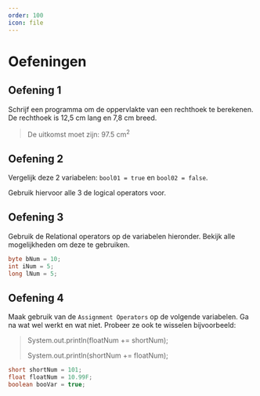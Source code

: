 ```yaml
---
order: 100
icon: file
---
```


# Oefeningen

## Oefening 1

Schrijf een programma om de oppervlakte van een rechthoek te berekenen. De rechthoek is 12,5 cm lang en 7,8 cm breed.

> De uitkomst moet zijn: 97.5 cm<sup>2</sup>

## Oefening 2

Vergelijk deze 2 variabelen: `bool01 = true` en `bool02 = false`.

Gebruik hiervoor alle 3 de logical operators voor.

## Oefening 3

Gebruik de Relational operators op de variabelen hieronder. Bekijk alle mogelijkheden om deze te gebruiken.

```java
byte bNum = 10;
int iNum = 5;
long lNum = 5;
```

## Oefening 4

Maak gebruik van de `Assignment Operators` op de volgende variabelen. Ga na wat wel werkt en wat niet. Probeer ze ook te wisselen bijvoorbeeld:

> System.out.println(floatNum += shortNum);
>
> System.out.println(shortNum += floatNum);

```java
short shortNum = 101;
float floatNum = 10.99F;
boolean booVar = true;
```
